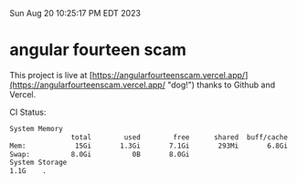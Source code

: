 Sun Aug 20 10:25:17 PM EDT 2023

# angular fourteen scam


This project is live at [https://angularfourteenscam.vercel.app/](https://angularfourteenscam.vercel.app/ "dog!") thanks to Github and Vercel.

CI Status: 

```bash
System Memory
               total        used        free      shared  buff/cache   available
Mem:            15Gi       1.3Gi       7.1Gi       293Mi       6.8Gi        13Gi
Swap:          8.0Gi          0B       8.0Gi
System Storage
1.1G	.
```
```bash
